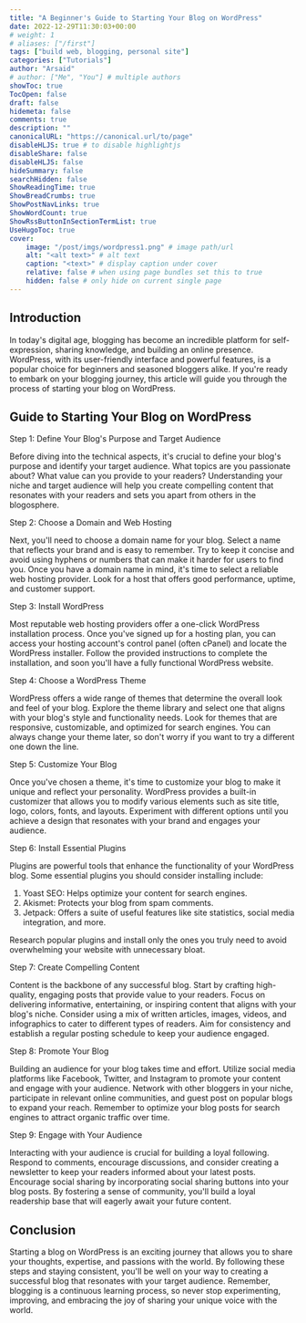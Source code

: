 ```yaml
---
title: "A Beginner's Guide to Starting Your Blog on WordPress"
date: 2022-12-29T11:30:03+00:00
# weight: 1
# aliases: ["/first"]
tags: ["build web, blogging, personal site"]
categories: ["Tutorials"]
author: "Arsaid"
# author: ["Me", "You"] # multiple authors
showToc: true
TocOpen: false
draft: false
hidemeta: false
comments: true
description: ""
canonicalURL: "https://canonical.url/to/page"
disableHLJS: true # to disable highlightjs
disableShare: false
disableHLJS: false
hideSummary: false
searchHidden: false
ShowReadingTime: true
ShowBreadCrumbs: true
ShowPostNavLinks: true
ShowWordCount: true
ShowRssButtonInSectionTermList: true
UseHugoToc: true
cover:
    image: "/post/imgs/wordpress1.png" # image path/url
    alt: "<alt text>" # alt text
    caption: "<text>" # display caption under cover
    relative: false # when using page bundles set this to true
    hidden: false # only hide on current single page
---
```


## Introduction

In today's digital age, blogging has become an incredible platform for self-expression, sharing knowledge, and building an online presence. WordPress, with its user-friendly interface and powerful features, is a popular choice for beginners and seasoned bloggers alike. If you're ready to embark on your blogging journey, this article will guide you through the process of starting your blog on WordPress.

##  Guide to Starting Your Blog on WordPress

Step 1: Define Your Blog's Purpose and Target Audience

Before diving into the technical aspects, it's crucial to define your blog's purpose and identify your target audience. What topics are you passionate about? What value can you provide to your readers? Understanding your niche and target audience will help you create compelling content that resonates with your readers and sets you apart from others in the blogosphere.

Step 2: Choose a Domain and Web Hosting

Next, you'll need to choose a domain name for your blog. Select a name that reflects your brand and is easy to remember. Try to keep it concise and avoid using hyphens or numbers that can make it harder for users to find you. Once you have a domain name in mind, it's time to select a reliable web hosting provider. Look for a host that offers good performance, uptime, and customer support.

Step 3: Install WordPress

Most reputable web hosting providers offer a one-click WordPress installation process. Once you've signed up for a hosting plan, you can access your hosting account's control panel (often cPanel) and locate the WordPress installer. Follow the provided instructions to complete the installation, and soon you'll have a fully functional WordPress website.

Step 4: Choose a WordPress Theme

WordPress offers a wide range of themes that determine the overall look and feel of your blog. Explore the theme library and select one that aligns with your blog's style and functionality needs. Look for themes that are responsive, customizable, and optimized for search engines. You can always change your theme later, so don't worry if you want to try a different one down the line.

Step 5: Customize Your Blog

Once you've chosen a theme, it's time to customize your blog to make it unique and reflect your personality. WordPress provides a built-in customizer that allows you to modify various elements such as site title, logo, colors, fonts, and layouts. Experiment with different options until you achieve a design that resonates with your brand and engages your audience.

Step 6: Install Essential Plugins

Plugins are powerful tools that enhance the functionality of your WordPress blog. Some essential plugins you should consider installing include:

1. Yoast SEO: Helps optimize your content for search engines.
2. Akismet: Protects your blog from spam comments.
3. Jetpack: Offers a suite of useful features like site statistics, social media integration, and more.

Research popular plugins and install only the ones you truly need to avoid overwhelming your website with unnecessary bloat.

Step 7: Create Compelling Content

Content is the backbone of any successful blog. Start by crafting high-quality, engaging posts that provide value to your readers. Focus on delivering informative, entertaining, or inspiring content that aligns with your blog's niche. Consider using a mix of written articles, images, videos, and infographics to cater to different types of readers. Aim for consistency and establish a regular posting schedule to keep your audience engaged.

Step 8: Promote Your Blog

Building an audience for your blog takes time and effort. Utilize social media platforms like Facebook, Twitter, and Instagram to promote your content and engage with your audience. Network with other bloggers in your niche, participate in relevant online communities, and guest post on popular blogs to expand your reach. Remember to optimize your blog posts for search engines to attract organic traffic over time.

Step 9: Engage with Your Audience

Interacting with your audience is crucial for building a loyal following. Respond to comments, encourage discussions, and consider creating a newsletter to keep your readers informed about your latest posts. Encourage social sharing by incorporating social sharing buttons into your blog posts. By fostering a sense of community, you'll build a loyal readership base that will eagerly await your future content.

## Conclusion

Starting a blog on WordPress is an exciting journey that allows you to share your thoughts, expertise, and passions with the world. By following these steps and staying consistent, you'll be well on your way to creating a successful blog that resonates with your target audience. Remember, blogging is a continuous learning process, so never stop experimenting, improving, and embracing the joy of sharing your unique voice with the world.